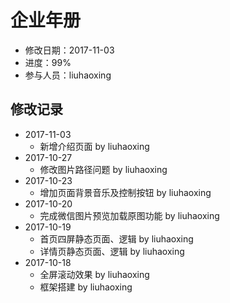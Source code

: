 # 企业年册
- 修改日期：2017-11-03
- 进度：99%  
- 参与人员：liuhaoxing

## 修改记录
- 2017-11-03 
  * 新增介绍页面 by liuhaoxing
- 2017-10-27 
  * 修改图片路径问题 by liuhaoxing
- 2017-10-23 
  * 增加页面背景音乐及控制按钮 by liuhaoxing
- 2017-10-20 
  * 完成微信图片预览加载原图功能 by liuhaoxing
- 2017-10-19
  * 首页四屏静态页面、逻辑 by liuhaoxing
  * 详情页静态页面、逻辑 by liuhaoxing
- 2017-10-18
  * 全屏滚动效果 by liuhaoxing
  * 框架搭建 by liuhaoxing


